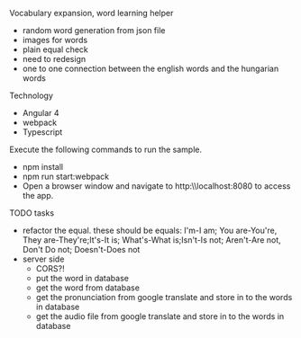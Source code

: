 Vocabulary expansion, word learning helper
 - random word generation from json file
 - images for words
 - plain equal check
 - need to redesign
 - one to one connection between the english words and the hungarian words

Technology
 - Angular 4
 - webpack
 - Typescript
 
Execute the following commands to run the sample.
 -  npm install
 -  npm run start:webpack
 -  Open a browser window and navigate to http:\\\\localhost:8080 to access the app.

TODO tasks
 - refactor the equal. these should be equals: I'm-I am; You are-You're, They are-They're;It's-It is; What's-What is;Isn't-Is not; Aren't-Are not, Don't Do not; Doesn't-Does not
 - server side 
   - CORS?!
   - put the word in database
   - get the word from database
   - get the pronunciation from google translate and store in to the words in database
   - get the audio file from google translate and store in to the words in database